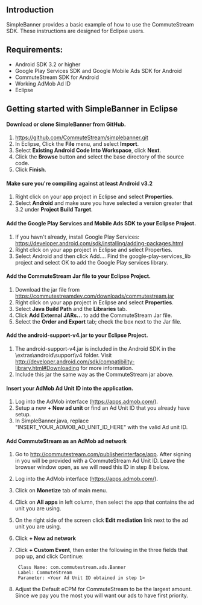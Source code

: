 ## Introduction
SimpleBanner provides a basic example of how to use the CommuteStream SDK. These instructions are designed for Eclipse users.

## Requirements:
- Android SDK 3.2 or higher
- Google Play Services SDK and Google Mobile Ads SDK for Android
- CommuteStream SDK for Android
- Working AdMob Ad ID
- Eclipse 

## Getting started with SimpleBanner in Eclipse

#### Download or clone SimpleBanner from GitHub.
1. https://github.com/CommuteStream/simplebanner.git
2. In Eclipse, Click the **File** menu, and select **Import**.
3. Select **Existing Android Code Into Workspace**, click **Next**.
4. Click the **Browse** button and select the base directory of the source code. 
5. Click **Finish**.

#### Make sure you're compiling against at least Android v3.2 
1. Right click on your app project in Eclipse and select **Properties**.
2. Select **Android** and make sure you have selected a version greater that 3.2 under **Project Build Target**. 

#### Add the Google Play Services and Mobile Ads SDK to your Eclipse Project.
1. If you havn't already, install Google Play Services: https://developer.android.com/sdk/installing/adding-packages.html
2. Right click on your app project in Eclipse and select Properties.
3. Select Android and then click Add.... Find the google-play-services_lib project and select OK to add the Google Play services library.

#### Add the CommuteStream Jar file to your Eclipse Project.
1. Download the jar file from https://commutestreamdev.com/downloads/commutestream.jar
2. Right click on your app project in Eclipse and select **Properties**.
3. Select **Java Build Path** and the **Libraries** tab. 
4. Click **Add External JARs...** to add the CommuteStream Jar file.
5. Select the **Order and Export** tab; check the box next to the Jar file.

#### Add the android-support-v4.jar to your Eclipse Project.
1. The android-support-v4.jar is included in the Android SDK in the \extras\android\support\v4 folder. Visit http://developer.android.com/sdk/compatibility-library.html#Downloading for more information.
2. Include this jar the same way as the CommuteStream jar above.

#### Insert your AdMob Ad Unit ID into the application.
1. Log into the AdMob interface (https://apps.admob.com/).
2. Setup a new **+ New ad unit** or find an Ad Unit ID that you already have setup.
3. In SimpleBanner.java, replace "INSERT_YOUR_ADMOB_AD_UNIT_ID_HERE" with the valid Ad unit ID.

#### Add CommuteStream as an AdMob ad network
1. Go to http://commutestream.com/publisherinterface/app. After signing in you will be provided with a CommuteStream Ad Unit ID. Leave the browser window open, as we will need this ID in step 8 below.
2. Log into the AdMob interface (https://apps.admob.com/).
3. Click on **Monetize** tab of main menu. 
4. Click on **All apps** in left column, then select the app that contains the ad unit you are using.
5. On the right side of the screen click **Edit mediation** link next to the ad unit you are using.
6. Click **+ New ad network**
7. Click **+ Custom Event**, then enter the following in the three fields that pop up, and click Continue:

        Class Name: com.commutestream.ads.Banner
        Label: CommuteStream
        Parameter: <Your Ad Unit ID obtained in step 1>
        
8. Adjust the Default eCPM for CommuteStream to be the largest amount. Since we pay you the most you will want our ads to have first priority.


